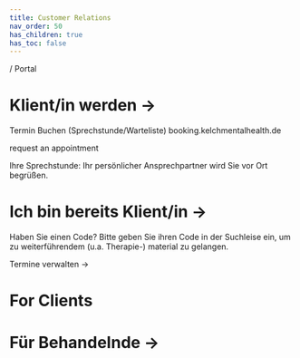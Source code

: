 ```yaml
---
title: Customer Relations
nav_order: 50
has_children: true
has_toc: false
---
```

/ Portal

# Klient/in werden →
Termin Buchen (Sprechstunde/Warteliste)
booking.kelchmentalhealth.de

request an appointment


Ihre Sprechstunde:
Ihr persönlicher Ansprechpartner wird Sie vor Ort begrüßen.


# Ich bin bereits Klient/in →
Haben Sie einen Code? Bitte geben Sie ihren Code in der Suchleise ein, um zu weiterführendem (u.a. Therapie-) material zu gelangen.

Termine verwalten → 


# For Clients

# Für Behandelnde →
